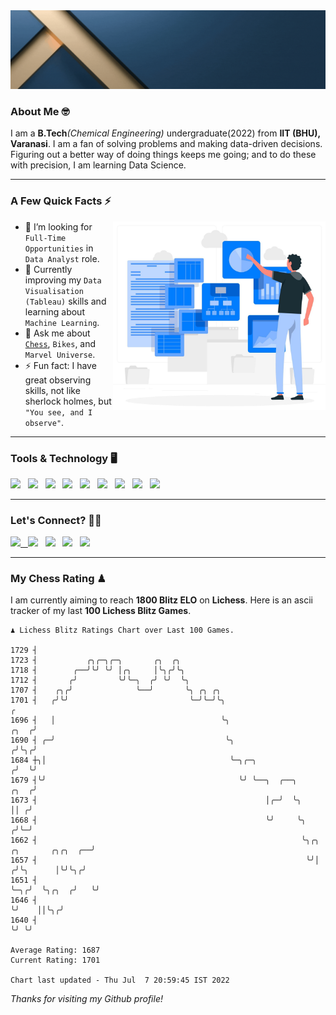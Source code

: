   <img src= "https://github.com/Laxman-Lakhan/Laxman-Lakhan/blob/master/Assets/Header.gif">

### About Me 🤓

I am a **B.Tech**_(Chemical Engineering)_ undergraduate(2022) from **IIT (BHU), Varanasi**. I am a fan of solving problems and making data-driven decisions. Figuring out a better way of doing things keeps me going; and to do these with precision, I am learning Data Science.

---

### A Few Quick Facts ⚡️
<img align="right" alt="Coding" width="340" src="https://github.com/Laxman-Lakhan/Laxman-Lakhan/blob/master/Assets/Data_Vector.jpg">   

- 🤝 I’m looking for `Full-Time Opportunities` in `Data Analyst` role.
- 📖 Currently improving my `Data Visualisation (Tableau)` skills and learning about `Machine Learning`.
- 💬 Ask me about [`Chess`](https://lichess.org/@/YourKingIsInDanger), `Bikes`, and `Marvel Universe`.
- ⚡️ Fun fact: I have great observing skills, not like sherlock holmes, but `"You see, and I observe"`.

---
### Tools & Technology 🖥

<img src="https://img.shields.io/badge/Python-white?logo=Python&logoColor=ColorName&style=ShieldStyle" /> &nbsp;
<img src="https://img.shields.io/badge/MySQL-white?logo=MySQL&logoColor=ColorName&style=ShieldStyle" /> &nbsp;
<img src="https://img.shields.io/badge/Tableau-white?logo=Tableau&logoColor=ColorName&style=ShieldStyle" /> &nbsp;
<img src="https://img.shields.io/badge/Advance Excel-white?logo=Microsoft+Excel&logoColor=196F3D&style=ShieldStyle" /> &nbsp;
<img src="https://img.shields.io/badge/Google Analytics-white?logo=Google+Analytics&logoColor=ColorName&style=ShieldStyle" /> &nbsp;
<img src="https://img.shields.io/badge/Jupyter-white?logo=Jupyter&logoColor=ColorName&style=ShieldStyle" /> &nbsp;
<img src="https://img.shields.io/badge/pandas-white?logo=Pandas&logoColor=000080&style=ShieldStyle" /> &nbsp;
<img src="https://img.shields.io/badge/numpy-white?logo=Numpy&logoColor=85C1E9&style=ShieldStyle" /> &nbsp;
<img src="https://img.shields.io/badge/scikit learn-white?logo=Scikit+Learn&logoColor=ColorName&style=ShieldStyle" /> &nbsp;



---

### Let's Connect? 🫳🏻

<a href="mailto:laxmansingh.lakhan@gmail.com"> <img src="https://img.icons8.com/fluent/48/000000/gmail.png" width="3.5%"/> &nbsp;
[<img src="https://img.icons8.com/color/48/000000/linkedin.png" width="3.5%"/>](https://www.linkedin.com/in/laxman-lakhan/)  &nbsp;
[<img src="https://img.icons8.com/fluent/48/000000/facebook-new.png" width="3.5%"/>](https://www.facebook.com/s.laxmanlakhan/)  &nbsp;
[<img src="https://img.icons8.com/fluent/48/000000/instagram-new.png" width="3.5%"/>](https://www.instagram.com/laxman.lakhan/)  &nbsp;
[<img src="https://img.icons8.com/color/48/000000/twitter.png" width="3.5%"/>](https://twitter.com/laxman__lakhan)  &nbsp;

 ---
  
### My Chess Rating ♟
  
I am currently aiming to reach **1800 Blitz ELO** on **Lichess**. Here is an ascii tracker of my last **100 Lichess Blitz Games**.

  ```
  ♟︎ 𝙻𝚒𝚌𝚑𝚎𝚜𝚜 𝙱𝚕𝚒𝚝𝚣 𝚁𝚊𝚝𝚒𝚗𝚐𝚜 𝙲𝚑𝚊𝚛𝚝 𝚘𝚟𝚎𝚛 𝙻𝚊𝚜𝚝 𝟷00 𝙶𝚊𝚖𝚎𝚜.
  
1729 ┤
1723 ┤           ╭╮╭─╮╭─╮       ╭╮  ╭╮
1718 ┤        ╭──╯╰╯ ╰╯ │╭╮     │╰╮╭╯╰╮
1712 ┤       ╭╯         ╰╯╰─╮  ╭╯ ╰╯  ╰╮
1707 ┤    ╭╮╭╯              ╰──╯       ╰╮ ╭╮ ╭╮
1701 ┤   ╭╯╰╯                           ╰─╯╰─╯╰╮                                                        ╭
1696 ┤   │                                     ╰╮                                                  ╭╮  ╭╯
1690 ┤ ╭─╯                                      ╰╮                                                ╭╯╰╮╭╯
1684 ┼╮│                                         ╰─╮╭─╮                                          ╭╯  ╰╯
1679 ┤╰╯                                           ╰╯ ╰──╮  ╭──╮                            ╭╮  ╭╯
1673 ┤                                                   │╭─╯  ╰╮                           ││ ╭╯
1668 ┤                                                   ╰╯     ╰╮                         ╭╯╰─╯
1662 ┤                                                           ╰╮╭╮    ╭╮       ╭╮╭╮  ╭──╯
1657 ┤                                                            ╰╯│   ╭╯╰╮      │╰╯╰╮╭╯
1651 ┤                                                              ╰─╮╭╯  ╰╮╭╮  ╭╯   ╰╯
1646 ┤                                                                ╰╯    ││╰╮╭╯
1640 ┤                                                                      ╰╯ ╰╯ 

Average Rating: 1687
Current Rating: 1701

Chart last updated - Thu Jul  7 20:59:45 IST 2022  
  ```
  
  
*Thanks for visiting my Github profile!*
